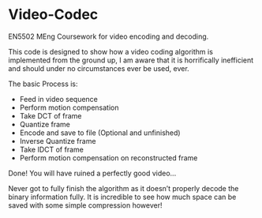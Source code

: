 # Video-Codec
EN5502 MEng Coursework for video encoding and decoding.


This code is designed to show how a video coding algorithm is implemented from the ground up, I am aware that it is horrifically inefficient and should under no circumstances ever be used, ever.

The basic Process is:

- Feed in video sequence
- Perform motion compensation
- Take DCT of frame
- Quantize frame
- Encode and save to file (Optional and unfinished)
- Inverse Quantize frame
- Take IDCT of frame
- Perform motion compensation on reconstructed frame

Done! You will have ruined a perfectly good video...

Never got to fully finish the algorithm as it doesn’t properly decode the binary information fully. It is incredible to see how much space can be saved with some simple compression however!
